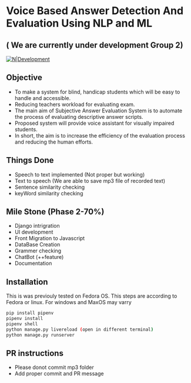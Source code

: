 # Voice Based Answer Detection And Evaluation Using NLP and ML
## ( We are currently under development Group 2)

[![N|Development](statics/img/BlitzWar.png)]()
 
 ## Objective
- To make a system for blind, handicap students which will be easy to handle and accessible.
- Reducing teachers workload for evaluating exam.
- The main aim of Subjective Answer Evaluation System is to automate the process of evaluating descriptive answer scripts.
- Proposed system will provide voice assistant for visually impaired students.
- In short, the aim is to increase the efficiency of the evaluation process and reducing the human efforts.

## Things Done 
- Speech to text implemented (Not proper but working)
- Text to speech (We are able to save mp3 file of recorded text)
- Sentence similarity checking
- keyWord similarity checking

## Mile Stone (Phase 2-70%)
- Django intrigration
- UI development
- Front Migration to Javascript
- DataBase Creation
- Grammer checking
- ChatBot (++feature)
- Documentation

## Installation
This is was previouly tested on Fedora OS. This steps are according to Fedora or linux. 
For windows and MaxOS may varry
```sh
pip install pipenv
pipenv install
pipenv shell
python manage.py livereload (open in different terminal)
python manage.py runserver
```
## PR instructions 
- Please donot commit mp3 folder
- Add proper commit and PR message
